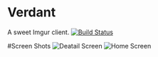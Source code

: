 # Verdant
A sweet Imgur client.
[![Build Status](https://travis-ci.org/fegan104/Verdant.svg?branch=master)](https://travis-ci.org/fegan104/Verdant)

#Screen Shots
![Deatail Screen](http://i.imgur.com/PDZs0vy.png) ![Home Screen](http://i.imgur.com/u6KP9Sp.png)

